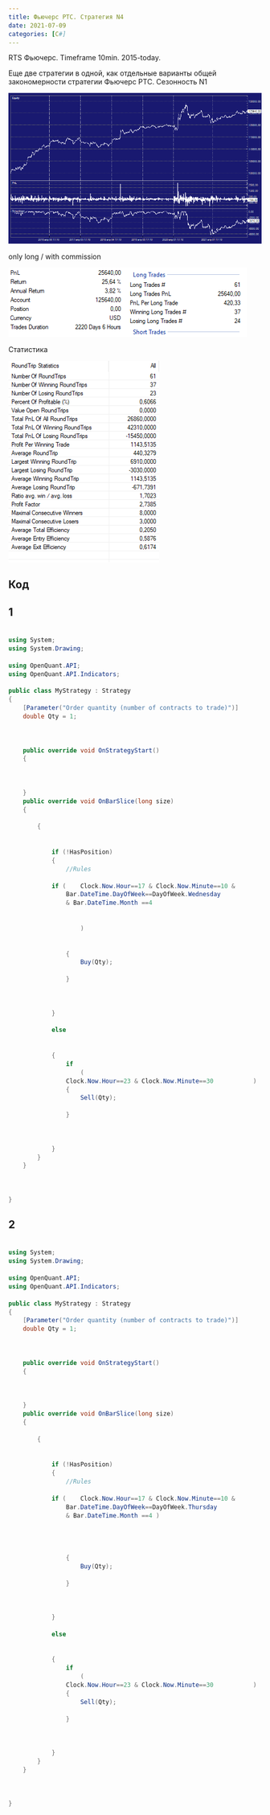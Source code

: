 ```yaml
---
title: Фьючерс РТС. Стратегия N4
date: 2021-07-09
categories: [C#]
---
```


RTS Фьючерс. Timeframe 10min. 2015-today.

Еще две стратегии в одной, как отдельные варианты общей закономерности стратегии Фьючерс РТС. Сезонность N1


<img src="/images/seasonal4_ch.png" alt="">

only long / with commission

<img src="/images/seasonal4_p.png" alt="">

Статистика

<img src="/images/seasonal4_s.png" alt="">


## Код

## 1

```c#

using System;
using System.Drawing;

using OpenQuant.API;
using OpenQuant.API.Indicators;

public class MyStrategy : Strategy
{
	[Parameter("Order quantity (number of contracts to trade)")]
	double Qty = 1;

	

	public override void OnStrategyStart()
	{
		

		
	}
	public override void OnBarSlice(long size)
	{

		{
			
         
			if (!HasPosition)
			{
				//Rules
				
			if (	Clock.Now.Hour==17 & Clock.Now.Minute==10 &
				Bar.DateTime.DayOfWeek==DayOfWeek.Wednesday
				& Bar.DateTime.Month ==4 
					
					
					)
					
				
				{
					Buy(Qty);
				
				}
			
		

			}
			
			else
			
			
			{
				if 			
					(
				Clock.Now.Hour==23 & Clock.Now.Minute==30 			)
				{
					Sell(Qty);
					
				}
				
			
			
			}
		}
	}

	

}
```

## 2

```c#

using System;
using System.Drawing;

using OpenQuant.API;
using OpenQuant.API.Indicators;

public class MyStrategy : Strategy
{
	[Parameter("Order quantity (number of contracts to trade)")]
	double Qty = 1;

	

	public override void OnStrategyStart()
	{
		

		
	}
	public override void OnBarSlice(long size)
	{

		{
			
         
			if (!HasPosition)
			{
				//Rules
				
			if (	Clock.Now.Hour==17 & Clock.Now.Minute==10 &
				Bar.DateTime.DayOfWeek==DayOfWeek.Thursday
				& Bar.DateTime.Month ==4 )
					
					
					
				
				{
					Buy(Qty);
				
				}
			
		

			}
			
			else
			
			
			{
				if 			
					(
				Clock.Now.Hour==23 & Clock.Now.Minute==30 			)
				{
					Sell(Qty);
					
				}
				
			
			
			}
		}
	}

	

}

```

















	
















